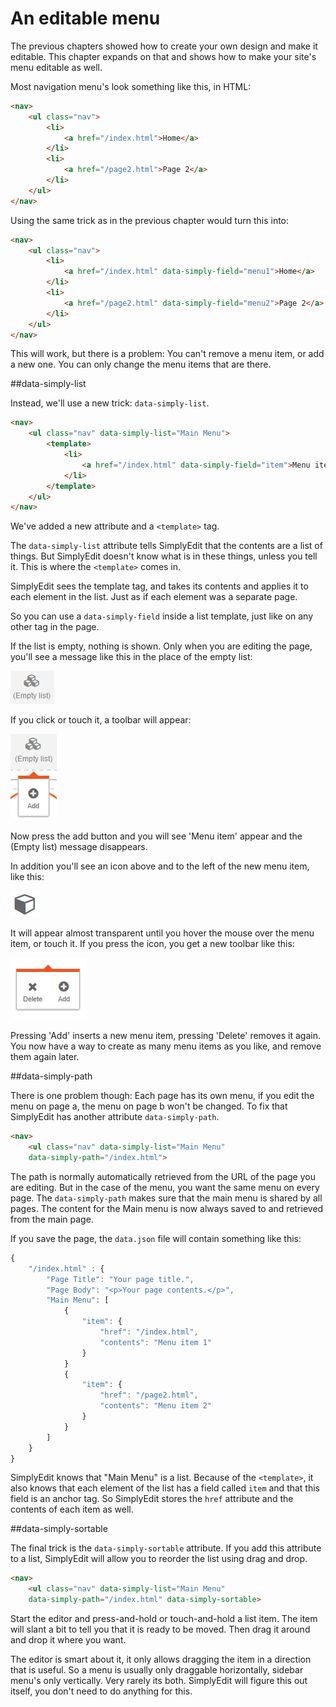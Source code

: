 # An editable menu

The previous chapters showed how to create your own design and make it editable. This chapter expands on that and shows how to make your site's menu editable as well.

Most navigation menu's look something like this, in HTML:

```html
<nav>
    <ul class="nav">
        <li>
            <a href="/index.html">Home</a>
        </li>
        <li>
            <a href="/page2.html">Page 2</a>
        </li>
    </ul>
</nav>
```

Using the same trick as in the previous chapter would turn this into:

```html
<nav>
    <ul class="nav">
        <li>
            <a href="/index.html" data-simply-field="menu1">Home</a>
        </li>
        <li>
            <a href="/page2.html" data-simply-field="menu2">Page 2</a>
        </li>
    </ul>
</nav>
```

This will work, but there is a problem: You can't remove a menu item, or add a new one. You can only change the menu items that are there.

##data-simply-list

Instead, we'll use a new trick: `data-simply-list`.

```html
<nav>
    <ul class="nav" data-simply-list="Main Menu">
        <template>
            <li>
                <a href="/index.html" data-simply-field="item">Menu item</a>
            </li>
        </template>
    </ul>
</nav>
```

We've added a new attribute and a `<template>` tag.

The `data-simply-list` attribute tells SimplyEdit that the contents are a list of things. But SimplyEdit doesn't know what is in these things, unless you tell it. This is where the `<template>` comes in. 

SimplyEdit sees the template tag, and takes its contents and applies it to each element in the list. Just as if each element was a separate page.

So you can use a `data-simply-field` inside a list template, just like on any other tag in the page.

If the list is empty, nothing is shown. Only when you are editing the page, you'll see a message like this in the place of the empty list:

![(Empty list)](emptylist.png)

If you click or touch it, a toolbar will appear:

![(Empty list - Add)](emptylist-add.png)

Now press the add button and you will see 'Menu item' appear and the (Empty list) message disappears.

In addition you'll see an icon above and to the left of the new menu item, like this:

![(List item)](listitem.png)

It will appear almost transparent until you hover the mouse over the menu item, or touch it. If you press the icon, you get a new toolbar like this:

![(List item - Toolbar)](listitem-toolbar.png)

Pressing 'Add' inserts a new menu item, pressing 'Delete' removes it again. You now have a way to create as many menu items as you like, and remove them again later.

##data-simply-path

There is one problem though: Each page has its own menu, if you edit the menu on page a, the menu on page b won't be changed. To fix that SimplyEdit has another attribute `data-simply-path`.

```html
<nav>
    <ul class="nav" data-simply-list="Main Menu"
    data-simply-path="/index.html">
```

The path is normally automatically retrieved from the URL of the page you are editing. But in the case of the menu, you want the same menu on every page. The `data-simply-path` makes sure that the main menu is shared by all pages. The content for the Main menu is now always saved to and retrieved from the main page.

If you save the page, the `data.json` file will contain something like this:

```js
{
    "/index.html" : {
        "Page Title": "Your page title.",
        "Page Body": "<p>Your page contents.</p>",
        "Main Menu": [
            {
                "item": {
                    "href": "/index.html",
                    "contents": "Menu item 1"
                }
            }
            {
                "item": {
                    "href": "/page2.html",
                    "contents": "Menu item 2"
                }
            }
        ]
    }
}
```

SimplyEdit knows that "Main Menu" is a list. Because of the `<template>`, it also knows that each element of the list has a field called `item` and that this field is an anchor tag. So SimplyEdit stores the `href` attribute and the contents of each item as well.

##data-simply-sortable

The final trick is the `data-simply-sortable` attribute. If you add this attribute to a list, SimplyEdit will allow you to reorder the list using drag and drop.

```html
<nav>
    <ul class="nav" data-simply-list="Main Menu"
    data-simply-path="/index.html" data-simply-sortable>
```

Start the editor and press-and-hold or touch-and-hold a list item. The item will slant a bit to tell you that it is ready to be moved. Then drag it around and drop it where you want.

The editor is smart about it, it only allows dragging the item in a direction that is useful. So a menu is usually only draggable horizontally, sidebar menu's only vertically. Very rarely its both. SimplyEdit will figure this out itself, you don't need to do anything for this.


